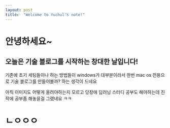 ```yaml
---
layout: post
title:  "Welcome to Yuchul's note!"
---
```


# 안녕하세요~
## 오늘은 기술 블로그를 시작하는 창대한 날입니다!

기존에 초기 세팅들이나 하는 방법들이 windows가 대부분이라서 한번 mac os 전용으로 기술 블로그를 만들어볼까?
하는 생각이 드네요

아직 이미지도 어떻게 올려야하는지 모르고 당장에 딥러닝 스터디 공부도 해야하는데 진작에 공부좀 해놓을걸 그랬네요 ㅋㅋ

# ㄴㅇㅇㅇ